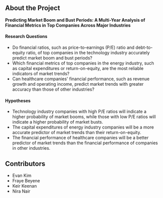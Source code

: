 ## About the Project

**Predicting Market Boom and Bust Periods: A Multi-Year Analysis of Financial Metrics in Top Companies Across Major Industries**

#### Research Questions

- Do financial ratios, such as price-to-earnings (P/E) ratio and debt-to-equity ratio, of top companies in the technology industry accurately predict market boom and bust periods?
- Which financial metrics of top companies in the energy industry, such as capital expenditures or return-on-equity, are the most reliable indicators of market trends?
- Can healthcare companies' financial performance, such as revenue growth and operating income, predict market trends with greater accuracy than those of other industries?

#### Hypotheses

- Technology industry companies with high P/E ratios will indicate a higher probability of market booms, while those with low P/E ratios will indicate a higher probability of market busts.
- The capital expenditures of energy industry companies will be a more accurate predictor of market trends than their return-on-equity.
- The financial performance of healthcare companies will be a better predictor of market trends than the financial performance of companies in other industries.

## Contributors

- Evan Kim
- Fraye Beyene
- Keir Keenan
- Nira Nair
